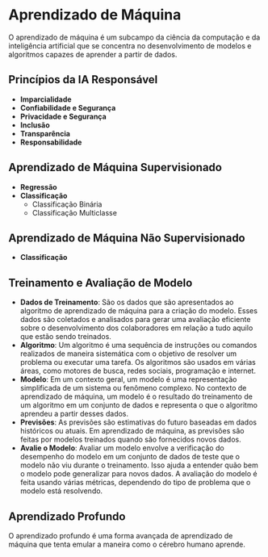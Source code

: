 # Aprendizado de Máquina

O aprendizado de máquina é um subcampo da ciência da computação e da inteligência artificial que se concentra no desenvolvimento de modelos e algoritmos capazes de aprender a partir de dados.

## Princípios da IA Responsável

- **Imparcialidade**
- **Confiabilidade e Segurança**
- **Privacidade e Segurança**
- **Inclusão**
- **Transparência**
- **Responsabilidade**

## Aprendizado de Máquina Supervisionado

- **Regressão**
- **Classificação**
  - Classificação Binária
  - Classificação Multiclasse

## Aprendizado de Máquina Não Supervisionado

- **Classificação**

## Treinamento e Avaliação de Modelo

- **Dados de Treinamento**: São os dados que são apresentados ao algoritmo de aprendizado de máquina para a criação do modelo. Esses dados são coletados e analisados para gerar uma avaliação eficiente sobre o desenvolvimento dos colaboradores em relação a tudo aquilo que estão sendo treinados.
- **Algoritmo**: Um algoritmo é uma sequência de instruções ou comandos realizados de maneira sistemática com o objetivo de resolver um problema ou executar uma tarefa. Os algoritmos são usados em várias áreas, como motores de busca, redes sociais, programação e internet.
- **Modelo**: Em um contexto geral, um modelo é uma representação simplificada de um sistema ou fenômeno complexo. No contexto de aprendizado de máquina, um modelo é o resultado do treinamento de um algoritmo em um conjunto de dados e representa o que o algoritmo aprendeu a partir desses dados.
- **Previsões**: As previsões são estimativas do futuro baseadas em dados históricos ou atuais. Em aprendizado de máquina, as previsões são feitas por modelos treinados quando são fornecidos novos dados.
- **Avalie o Modelo**: Avaliar um modelo envolve a verificação do desempenho do modelo em um conjunto de dados de teste que o modelo não viu durante o treinamento. Isso ajuda a entender quão bem o modelo pode generalizar para novos dados. A avaliação do modelo é feita usando várias métricas, dependendo do tipo de problema que o modelo está resolvendo.

## Aprendizado Profundo

O aprendizado profundo é uma forma avançada de aprendizado de máquina que tenta emular a maneira como o cérebro humano aprende.
